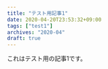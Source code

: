 ```yaml
---
title: "テスト用記事1"
date: 2020-04-20T23:53:32+09:00
tags: ["test1"]
archives: "2020-04"
draft: true
---
```

これはテスト用の記事1です。